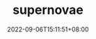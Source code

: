 ---
title: "supernovae"
date: 2022-09-06T15:11:51+08:00
draft: true
# description
description: "This is meta description"
---